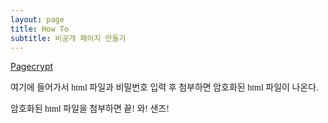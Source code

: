 ```yaml
---
layout: page
title: How To
subtitle: 비공개 페이지 만들기
---
```


[Pagecrypt](https://www.maxlaumeister.com/pagecrypt/)

<p style="font-family:'Nanum Myeongjo',serif;">여기에 들어가서 html 파일과 비밀번호 입력 후 첨부하면 암호화된 html 파일이 나온다.</p>
<p style="font-family:'Nanum Myeongjo',serif;">암호화된 html 파일을 첨부하면 끝! 와! 샌즈!</p>

